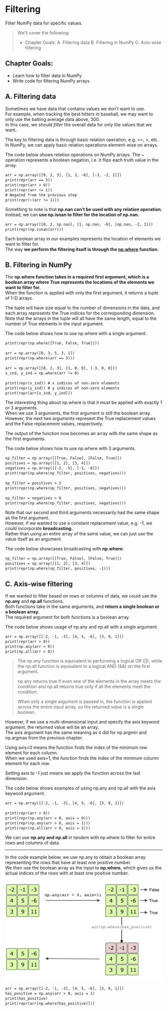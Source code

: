 # Filtering

Filter NumPy data for specific values.

> We'll cover the following:
>
> - Chapter Goals:
>   A. Filtering data
>   B. Filtering in NumPy
>   C. Axis-wise filtering

## Chapter Goals:

- Learn how to filter data in NumPy
- Write code for filtering NumPy arrays

## A. Filtering data

Sometimes we have data that contains values we don't want to use.  
 For example, when tracking the best hitters in baseball, we may want to only use the batting average data above, 300.  
 In this case, we should _filter_ the overall data for only the values that we want.

The key to filtering data is through basic relation operation, e.g. ==, >, etc.  
 In NumPy, we can apply basic relation operations element-wise on arrays.

The code below shows relation operations on NumPy arrays. The ~ operation represents a boolean negation, i.e. it flips each truth value in the array.

    arr = np.array([[0, 2, 3], [1, 3, -6], [-3, -2, 1]])
    print(repr(arr == 3))
    print(repr(arr > 0))
    print(repr(arr != 1))
    # Negated from the previous step
    print(repr(~(arr != 1)))

Something to note is that **np.nan can't be used with any relation operation.**  
 Instead, we can **use np.isnan to filter for the location of np.nan.**

    arr = np.array([[0, 2, np.nan], [1, np.nan, -6], [np.nan, -2, 1]])
    print(repr(np.isnan(arr)))

Each boolean array in our examples represents the location of elements we want to filter for.  
 The way **we perform the filtering itself is through the [np.where](https://numpy.org/doc/stable/reference/generated/numpy.where.html) function.**

## B. Filtering in NumPy

The **np.where function takes in a required first argument, which is a boolean array where True represents the locations of the elements we want to filter for.**  
 When the function is applied with only the first argument, it returns a tuple of 1-D arrays.

The tuple will have size equal to the number of dimensions in the data, and each array represents the True indices for the corresponding dimension.  
 Note that the arrays in the tuple will all have the same length, equal to the number of True elements in the input argument.

The code below shows how to use np.where with a single argument.

    print(repr(np.where([True, False, True])))

    arr = np.array([0, 3, 5, 3, 1])
    print(repr(np.where(arr == 3)))

    arr = np.array([[0, 2, 3], [1, 0, 0], [-3, 0, 0]])
    x_ind, y_ind = np.where(arr != 0)

    print(repr(x_ind)) # x indices of non-zero elements
    print(repr(y_ind)) # y indices of non-zero elements
    print(repr(arr[x_ind, y_ind]))

The interesting thing about np.where is that it must be applied with exactly 1 or 3 arguments.  
 When we use 3 arguments, the first argument is still the boolean array.  
 However, the next two arguments represent the True replacement values and the False replacement values, respectively.

The output of the function now becomes an array with the same shape as the first arguments.

The code below shows how to use np.where with 3 arguments.

    np_filter = np.array([[True, False], [False, True]])
    positives = np.array([[1, 2], [3, 4]])
    negatives = np.array([[-2, -5], [-1, -8]])
    print(repr(np.where(np_filter, positives, negatives)))

    np_filter = positives > 2
    print(repr(np.where(np_filter, positives, negatives)))

    np_filter = negatives > 0
    print(repr(np.where(np_filter, positives, negatives)))

Note that our second and third arguments necessarily had the same shape as the first argument.  
 However, if we wanted to use a constant replacement value, e.g. -1, we could incorporate **broadcasting.**  
 Rather than using an entire array of the same value, we can just use the value itself as an argument.

The code below showcases broadcasting with **np.where**:

    np_filter = np.array([[True, False], [False, True]])
    positives = np.array([[1, 2], [3, 4]])
    print(repr(np.where(np_filter, positives, -1)))

## C. Axis-wise filtering

If we wanted to filter based on rows or columns of data, we could use the **np.any** and **np.all** functions.  
 Both functions take in the same arguments, and **return a single boolean or a boolean array.**  
 The required argument for both functions is a boolean array.

The code below shows usage of np.any and np.all with a single argument.

    arr = np.array([[-2, -1, -3], [4, 5, -6], [3, 9, 1]])
    print(repr(arr > 0))
    print(np.any(arr > 0))
    print(np.all(arr > 0))

> The np.any function is equivalent to performing a logical OR (||), while the np.all function is equivalent to a logical AND (&&) on the first argument.
>
> np.any returns true if even one of the elements in the array meets the condition and np.all returns true only if all the elements meet the condition.
>
> When only a single argument is passed in, the function is applied across the entire input array, so the returned value is a single boolean.

However, if we use a multi-dimensional input and specify the axis keyword argument, the returned value will be an array.  
 The axis argument has the same meaning as it did for np.argmin and np.argmax from the previous chapter.

Using axis=0 means the function finds the index of the minimum row element for each column.  
 When we used axis=1, the function finds the index of the minimum column element for each row.

Setting axis to -1 just means we apply the function across the last dimension.

The code below shows examples of using np.any and np.all with the axis keyword argument.

    arr = np.array([[-2, -1, -3], [4, 5, -6], [3, 9, 1]])

    print(repr(arr > 0))
    print(repr(np.any(arr > 0, axis = 0)))
    print(repr(np.any(arr > 0, axis = 1)))
    print(repr(np.all(arr > 0, axis = 1)))

We can use **np.any and np.all** in tandem with np.where to filter for entire rows and columns of data.

---

In the code example below, we use np.any to obtain a boolean array representing the rows that have at least one positive number.  
 We then use the boolean array as the input to **np.where**, which gives us the actual indices of the rows with at least one positive number.

![filtering](./images/7-1-filtering.png)

    arr = np.array([[-2, -1, -3], [4, 5, -6], [3, 9, 1]])
    has_positive = np.any(arr > 0, axis = 1)
    print(has_positive)
    print(repr(arr[np.where(has_positive)]))
